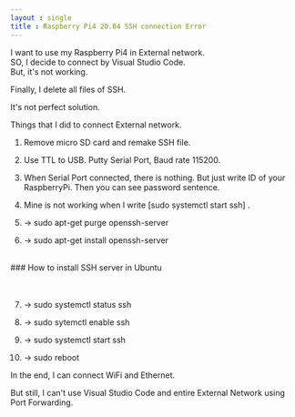 ```yaml
---
layout : single
title : Raspberry Pi4 20.04 SSH connection Error
---
```



I want to use my Raspberry Pi4 in External network.<br>
SO, I decide to connect by Visual Studio Code. <br>
But, it's not working.

Finally, I delete all files of SSH.<br>

It's not perfect solution. <br>

Things that I did to connect External network.<br>

1. Remove micro SD card and remake SSH file. <br>

2. Use TTL to USB. Putty Serial Port, Baud rate 115200. <br>

3. When Serial Port connected, there is nothing. But just write ID of your RaspberryPi. Then you can see password sentence.<br>

4. Mine is not working when I write [sudo systemctl start ssh] . <br>

5. -> sudo apt-get purge openssh-server <br>

6. -> sudo apt-get install openssh-server <br>

<br>
### How to install SSH server in Ubuntu <br>
<https://www.cyberciti.biz/faq/ubuntu-linux-install-openssh-server/> <br>
<br>

7. -> sudo systemctl status ssh <br>

8. -> sudo sytemctl enable ssh <br>

9. -> sudo systemctl start ssh <br>

10. -> sudo reboot <br>


In the end, I can connect WiFi and Ethernet. <br>

But still, I can't use Visual Studio Code and entire External Network using Port Forwarding. <br>




